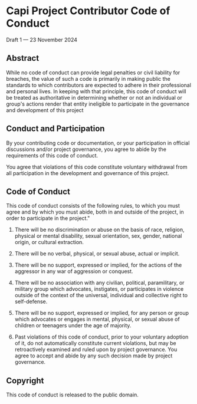 # Capi Project Contributor Code of Conduct

Draft 1 — 23 November 2024

## Abstract

While no code of conduct can provide legal penalties or civil liability for breaches, the value of such a code is primarily in making public the standards to which contributors are expected to adhere in their professional and personal lives. In keeping with that principle, this code of conduct will be treated as authoritative in determining whether or not an individual or group's actions render that entity ineligible to participate in the governance and development of this project

## Conduct and Participation

By your contributing code or documentation, or your participation in official discussions and/or project governance, you agree to abide by the requirements of this code of conduct. 

You agree that violations of this code constitute voluntary withdrawal from all participation in the development and governance of this project.

## Code of Conduct

This code of conduct consists of the following rules, to which you must agree and by which you must abide, both in and outside of the project, in order to participate in the project."

1. There will be no discrimination or abuse on the basis of race, religion, physical or mental disability, sexual orientation, sex, gender, national origin, or cultural extraction.

2. There will be no verbal, physical, or sexual abuse, actual or implicit.

3. There will be no support, expressed or implied, for the actions of the aggressor in any war of aggression or conquest.

4. There will be no association with any civilian, political, paramilitary, or military group which advocates, instigates, or participates in violence outside of the context of the universal, individual and collective right to self-defense.

5. There will be no support, expressed or implied, for any person or group which advocates or engages in mental, physical, or sexual abuse of children or teenagers under the age of majority.

6. Past violations of this code of conduct, prior to your voluntary adoption of it, do not automatically constitute current violations, but may be retroactively examined and ruled upon by project governance. You agree to accept and abide by any such decision made by project governance.

## Copyright

This code of conduct is released to the public domain.